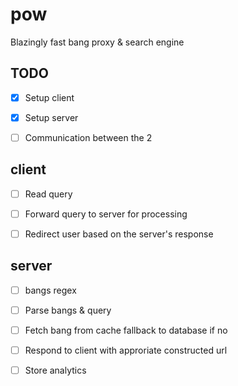 # pow
Blazingly fast bang proxy &amp; search engine


## TODO
- [x] Setup client
- [x] Setup server
- [ ] Communication between the 2 


## client
- [ ] Read query
- [ ] Forward query to server for processing
- [ ] Redirect user based on the server's response


## server
- [ ] bangs regex
- [ ] Parse bangs & query
- [ ] Fetch bang from cache fallback to database if no  
- [ ] Respond to client with approriate constructed url 
- [ ] Store analytics


